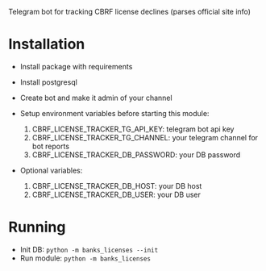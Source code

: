 Telegram bot for tracking CBRF license declines (parses official site info)

# Installation
- Install package with requirements
- Install postgresql
- Create bot and make it admin of your channel
- Setup environment variables before starting this module:
  1. CBRF_LICENSE_TRACKER_TG_API_KEY: telegram bot api key
  2. CBRF_LICENSE_TRACKER_TG_CHANNEL: your telegram channel for bot reports
  3. CBRF_LICENSE_TRACKER_DB_PASSWORD: your DB password

- Optional variables:
  1. CBRF_LICENSE_TRACKER_DB_HOST: your DB host
  2. CBRF_LICENSE_TRACKER_DB_USER: your DB user

# Running
- Init DB: ```python -m banks_licenses --init```
- Run module: ```python -m banks_licenses```

